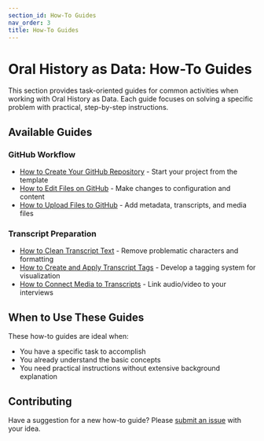 ```yaml
---
section_id: How-To Guides
nav_order: 3
title: How-To Guides
---
```


# Oral History as Data: How-To Guides

This section provides task-oriented guides for common activities when working with Oral History as Data. Each guide focuses on solving a specific problem with practical, step-by-step instructions.

## Available Guides

### GitHub Workflow

- [How to Create Your GitHub Repository](create-github-repository.html) - Start your project from the template
- [How to Edit Files on GitHub](edit-github-files.html) - Make changes to configuration and content
- [How to Upload Files to GitHub](upload-files-to-github.html) - Add metadata, transcripts, and media files

### Transcript Preparation

- [How to Clean Transcript Text](clean-transcript-text.html) - Remove problematic characters and formatting
- [How to Create and Apply Transcript Tags](create-transcript-tags.html) - Develop a tagging system for visualization
- [How to Connect Media to Transcripts](connect-media-to-transcripts.html) - Link audio/video to your interviews

## When to Use These Guides

These how-to guides are ideal when:

- You have a specific task to accomplish
- You already understand the basic concepts
- You need practical instructions without extensive background explanation


## Contributing

Have a suggestion for a new how-to guide? Please [submit an issue](https://github.com/oralhistoryasdata/demo/issues) with your idea.